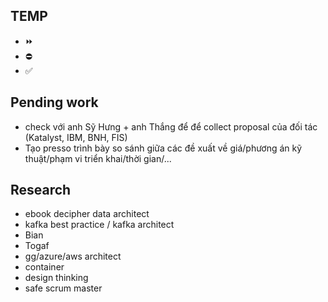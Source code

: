 ## TEMP
- ⏩
- ⛔️
- ✅
## Pending work
- check với anh Sỹ Hưng + anh Thắng để để collect proposal của đối tác (Katalyst, IBM, BNH, FIS)
- Tạo presso trình bày so sánh giữa các đề xuất về giá/phương án kỹ thuật/phạm vi triển khai/thời gian/...

## Research
- ebook decipher data architect
- kafka best practice / kafka architect
- Bian
- Togaf
- gg/azure/aws architect
- container
- design thinking
- safe scrum master